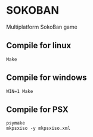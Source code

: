 # SOKOBAN

Multiplatform SokoBan game

## Compile for linux

```
Make
```

## Compile for windows

```
WIN=1 Make
```

## Compile for PSX

```
psymake
mkpsxiso -y mkpsxiso.xml
```
